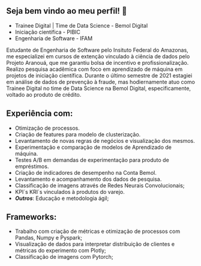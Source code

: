 

## Seja bem vindo ao meu perfil! :wave:
* Trainee Digital | Time de Data Science - Bemol Digital
* Iniciação científica - PIBIC
* Engenharia de Software - IFAM

Estudante de Engenharia de Software pelo Insituto Federal do Amazonas, me especializei em cursos de extenção vinculado à ciência de dados pelo Projeto Aranouá, que me garantiu bolsa de incentivo e profissionalização. Realizo pesquisa acadêmica com foco em aprendizado de máquina em projetos de iniciação científica. Durante o último semestre de 2021 estagiei em análise de dados de prevenção à fraude, mas hodiernamente atuo como Trainee Digital no time de Data Science na Bemol Digital, especificamente, voltado ao produto de crédito.

## Experiência com:
* Otimização de processos.
* Criação de features para modelo de clusterização.
* Levantamento de novas regras de negócios e visualização dos mesmos.
* Experimentação e comparação de modelos de Aprendizado de máquina.
* Testes A/B em demandas de experimentação para produto de empréstimos.
* Criação de indicadores de desempenho na Conta Bemol.
* Levantamento e acompanhamento dos dados de pesquisa.
* Classificação de imagens através de Redes Neurais Convolucionais;
* KPI´s KRI´s vinculados à produtos do varejo.
* ***Outros***: Educação e metodologia ágil;

## Frameworks:
* Trabalho com criação de métricas e otimização de processos com Pandas, Numpy e Pyspark;
* Visualização de dados para interpretar distribuição de clientes e métricas do experimento com Plotly;
* Classificação de imagens com Pytorch;


